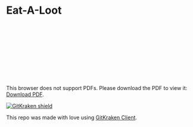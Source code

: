 # Eat-A-Loot

<object data="https://github.com/GeorgeApos/Eat-A-Loot/blob/main/%CE%92usiness%20Plan%20%CE%95at%20a%20Loot%20.pdf" type="application/pdf" width="700px" height="700px">
    <embed src="http://yoursite.com/the.pdf">
        <p>This browser does not support PDFs. Please download the PDF to view it: <a href="https://github.com/GeorgeApos/Eat-A-Loot/blob/main/%CE%92usiness%20Plan%20%CE%95at%20a%20Loot%20.pdf">Download PDF</a>.</p>
    </embed>
</object>

[![GitKraken shield](https://img.shields.io/badge/GitKraken-Legendary%20Git%20Tools-teal?style=plastic&logo=gitkraken)](https://gitkraken.com/invite/<your-referral-code>)

This repo was made with love using [GitKraken Client](https://gitkraken.com/geoapos). 
